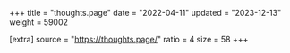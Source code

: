 +++
title = "thoughts.page"
date = "2022-04-11"
updated = "2023-12-13"
weight = 59002

[extra]
source = "https://thoughts.page/"
ratio = 4
size = 58
+++
